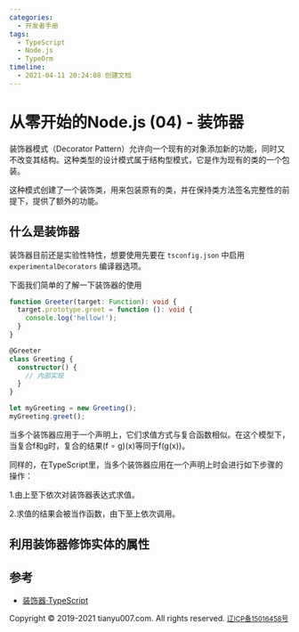 ```yaml
---
categories:
  - 开发者手册
tags:
  - TypeScript
  - Node.js
  - TypeOrm
timeline:
  - 2021-04-11 20:24:08 创建文档
---
```


# 从零开始的Node.js (04) - 装饰器
装饰器模式（Decorator Pattern）允许向一个现有的对象添加新的功能，同时又不改变其结构。这种类型的设计模式属于结构型模式，它是作为现有的类的一个包装。

这种模式创建了一个装饰类，用来包装原有的类，并在保持类方法签名完整性的前提下，提供了额外的功能。

## 什么是装饰器
装饰器目前还是实验性特性，想要使用先要在 `tsconfig.json` 中启用 `experimentalDecorators` 编译器选项。

下面我们简单的了解一下装饰器的使用
```ts
function Greeter(target: Function): void {
  target.prototype.greet = function (): void {
    console.log('hellow!');
  }
}

@Greeter
class Greeting {
  constructor() {
    // 内部实现
  }
}

let myGreeting = new Greeting();
myGreeting.greet();
```
当多个装饰器应用于一个声明上，它们求值方式与复合函数相似。在这个模型下，当复合f和g时，复合的结果(f ∘ g)(x)等同于f(g(x))。

同样的，在TypeScript里，当多个装饰器应用在一个声明上时会进行如下步骤的操作：

1.由上至下依次对装饰器表达式求值。

2.求值的结果会被当作函数，由下至上依次调用。

## 利用装饰器修饰实体的属性

## 参考
- [装饰器·TypeScript](https://www.tslang.cn/docs/handbook/decorators.html)


<footer>
  <nav class="navbar-fixed-bottom text-center navbar-default">
    <text style="font-size: 14px;">Copyright © 2019-2021 tianyu007.com. All rights reserved. </text>
    <a href="https://beian.miit.gov.cn" style="font-size: 12px;">辽ICP备15016458号</a>
    <script type="text/javascript">
      var cnzz_protocol = (("https:" == document.location.protocol) ? "https://" : "http://");
      document.write(unescape("%3Cspan id='cnzz_stat_icon_1258928019'%3E%3C/span%3E%3Cscript src='" + cnzz_protocol + "s11.cnzz.com/z_stat.php%3Fid%3D1258928019%26show%3Dpic' type='text/javascript'%3E%3C/script%3E"));
    </script>
  </nav>
</footer>

